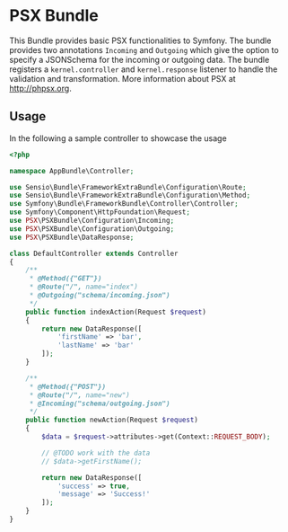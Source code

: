
PSX Bundle
========================

This Bundle provides basic PSX functionalities to Symfony. The bundle provides
two annotations `Incoming` and `Outgoing` which give the option to specify a
JSONSchema for the incoming or outgoing data. The bundle registers a 
`kernel.controller` and `kernel.response` listener to handle the validation and 
transformation. More information about PSX at http://phpsx.org.

Usage
-----

In the following a sample controller to showcase the usage

```php
<?php

namespace AppBundle\Controller;

use Sensio\Bundle\FrameworkExtraBundle\Configuration\Route;
use Sensio\Bundle\FrameworkExtraBundle\Configuration\Method;
use Symfony\Bundle\FrameworkBundle\Controller\Controller;
use Symfony\Component\HttpFoundation\Request;
use PSX\PSXBundle\Configuration\Incoming;
use PSX\PSXBundle\Configuration\Outgoing;
use PSX\PSXBundle\DataResponse;

class DefaultController extends Controller
{
    /**
     * @Method({"GET"})
     * @Route("/", name="index")
     * @Outgoing("schema/incoming.json")
     */
    public function indexAction(Request $request)
    {
        return new DataResponse([
            'firstName' => 'bar',
            'lastName' => 'bar'
        ]);
    }

    /**
     * @Method({"POST"})
     * @Route("/", name="new")
     * @Incoming("schema/outgoing.json")
     */
    public function newAction(Request $request)
    {
        $data = $request->attributes->get(Context::REQUEST_BODY);

        // @TODO work with the data
        // $data->getFirstName();

        return new DataResponse([
            'success' => true,
            'message' => 'Success!'
        ]);
    }
}
```

